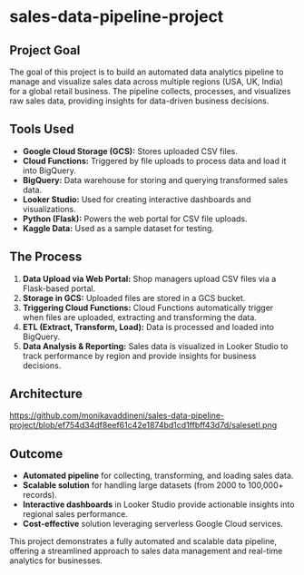 # sales-data-pipeline-project

## Project Goal
The goal of this project is to build an automated data analytics pipeline to manage and visualize sales data across multiple regions (USA, UK, India) for a global retail business. The pipeline collects, processes, and visualizes raw sales data, providing insights for data-driven business decisions.

## Tools Used
- **Google Cloud Storage (GCS):** Stores uploaded CSV files.
- **Cloud Functions:** Triggered by file uploads to process data and load it into BigQuery.
- **BigQuery:** Data warehouse for storing and querying transformed sales data.
- **Looker Studio:** Used for creating interactive dashboards and visualizations.
- **Python (Flask):** Powers the web portal for CSV file uploads.
- **Kaggle Data:** Used as a sample dataset for testing.

## The Process
1. **Data Upload via Web Portal:** Shop managers upload CSV files via a Flask-based portal.
2. **Storage in GCS:** Uploaded files are stored in a GCS bucket.
3. **Triggering Cloud Functions:** Cloud Functions automatically trigger when files are uploaded, extracting and transforming the data.
4. **ETL (Extract, Transform, Load):** Data is processed and loaded into BigQuery.
5. **Data Analysis & Reporting:** Sales data is visualized in Looker Studio to track performance by region and provide insights for business decisions.

## Architecture
https://github.com/monikavaddineni/sales-data-pipeline-project/blob/ef754d34df8eef61c42e1874bd1cd1ffbff43d7d/salesetl.png

## Outcome
- **Automated pipeline** for collecting, transforming, and loading sales data.
- **Scalable solution** for handling large datasets (from 2000 to 100,000+ records).
- **Interactive dashboards** in Looker Studio provide actionable insights into regional sales performance.
- **Cost-effective** solution leveraging serverless Google Cloud services.

This project demonstrates a fully automated and scalable data pipeline, offering a streamlined approach to sales data management and real-time analytics for businesses.
